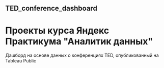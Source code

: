 ## TED_conference_dashboard
# Проекты курса Яндекс Практикума "Аналитик данных" 
Дашборд на основе данных о конференциях TED, опубликованный на Tableau Public 
